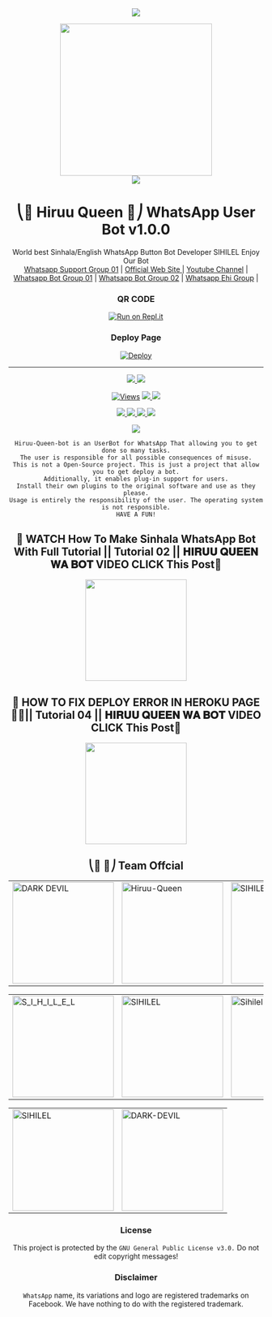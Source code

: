 

<div align="center">		
<img src= "https://camo.githubusercontent.com/71b837571c48af3aa60a73dbc9d5936aa359d78efbfa8a6743cbbbc16b80ef4d/68747470733a2f2f63646e2e646973636f72646170702e636f6d2f6174746163686d656e74732f3830353930323039333930363630383138362f3830353931333937323533353539303932322f74656e6f722e676966"/>
</p>
<div align="center">
  <img src="https://telegra.ph/file/6e722d1538e18fe637cd9.jpg" width="300" height="300">
	<div align="center">
<img src= "https://camo.githubusercontent.com/71b837571c48af3aa60a73dbc9d5936aa359d78efbfa8a6743cbbbc16b80ef4d/68747470733a2f2f63646e2e646973636f72646170702e636f6d2f6174746163686d656e74732f3830353930323039333930363630383138362f3830353931333937323533353539303932322f74656e6f722e676966"/>
</p>

  <h1>⎝🦄 Hiruu Queen 🦄⎠ WhatsApp User Bot v1.0.0</h1>
</div>
<p align="center">
    World best Sinhala/English WhatsApp Button Bot Developer SIHILEL Enjoy Our Bot
    <br>
        <a href="https://chat.whatsapp.com/GcQC9BOS0LNLasNvjNgtTM">Whatsapp Support Group 01</a> |
	<a href="https://github.com/Sihilel/Hiruu_Queen_Bot">Official Web Site </a> |
        <a href="https://telegra.ph/file/6e722d1538e18fe637cd9.jpg">Youtube Channel</a> |
	<a href="https://chat.whatsapp.com/EZQvI8W4txYGWhqCKKfgiH">Whatsapp Bot Group 01</a> |
	<a href="https://chat.whatsapp.com/ES1OABScZgLAUeUBGmVqYB">Whatsapp Bot Group 02</a> |
	<a href="https://chat.whatsapp.com/GcQC9BOS0LNLasNvjNgtTM">Whatsapp Ehi Group</a> |
    <br>
</p>
	
### QR CODE
[![Run on Repl.it](https://repl.it/badge/github/quiec/whatsasena)](https://replit.com/@tik-toktok23/ALPHA-Qr-Session?v=1)

### Deploy Page
[![Deploy](https://www.herokucdn.com/deploy/button.svg)](https://heroku.com/deploy?template=https://github.com/Sihilel/Hiruu_Queen_Bot)
</div>

----

<p align="center">
  <a href="https://github.com/Sihilel/Hiruu_Queen_Bot">
    <img src="https://img.shields.io/docker/pulls/Dark-Devil/HIRUU-QUEEN?style=flat-square&label=Docker+Pulls">
  </a>
  <a href="https://github.com/Sihilel/Hiruu_Queen_Bot">
    <img src="https://img.shields.io/docker/image-size/Dark-Devil/HIRUU-QUEEN?style=flat-square&logo=github&label=Image Size">
    
  </a>
</p>

<p align="center">

  <a href="https://github.com/Sihilel/Hiruu_Queen_Bot">
    <img src="https://hits.seeyoufarm.com/api/count/incr/badge.svg?url=https%3A%2F%2Fgithub.com%2FAchiyaCT%2FALPHA-V4&count_bg=%2379C83D&title_bg=%23555555&icon=gitpod.svg&icon_color=%23E7E7E7&title=Views&edge_flat=false" alt="Views"/></a>
  
  </a>
  <a href="https://github.com/Sihilel/Hiruu_Queen_Bot">
    <img src="https://img.shields.io/github/forks/Dark-Devil/HIRUU-QUEEN?label=Fork&style=social">
    
  </a>
  <a href="https://github.com/Sihilel/Hiruu_Queen_Bot/stargazers">
    <img src="https://img.shields.io/github/stars/Dark-Devil/HIRUU-QUEEN?style=social">
  </a>
</p>

<p align="center">
  <a href="https://github.com/Sihilel/Hiruu_Queen_Bot">
    <img src="https://img.shields.io/github/repo-size/Dark-Devil/HIRUU-QUEEN?color=purple&label=Repo%20Size&style=plastic">

  </a>
  <a href="https://github.com/Sihilel/Hiruu_Queen_Bot">
    <img src="https://img.shields.io/github/license/Dark-Devil/HIRUU-QUEEN?color=purple&label=License&style=plastic">

  </a>
  <a href="https://github.com/Sihilel/Hiruu_Queen_Bot">
    <img src="https://img.shields.io/github/languages/top/Dark-Devil/HIRUU-QUEEN?color=purple&label=Javascript&style=plastic">

  </a>
  <a href="https://github.com/Sihilel/Hiruu_Queen_Bot">
    <img src="https://img.shields.io/static/v1?label=Author&message=Hiruu%20Queen&color=purple&style=plastic">

  </a>
  </p>
 <p align="center">
  <a href="https://wa.me/94704101989">
    <img src="https://img.shields.io/badge/Contact%20Me%20On%20Whatsapp-HIRUU%20Dark%20Devil-purple&style=plastic">

  </a>
</p>
 
```
Hiruu-Queen-bot is an UserBot for WhatsApp That allowing you to get done so many tasks.
The user is responsible for all possible consequences of misuse.
This is not a Open-Source project. This is just a project that allow you to get deploy a bot.
Additionally, it enables plug-in support for users.
Install their own plugins to the original software and use as they please.
Usage is entirely the responsibility of the user. The operating system is not responsible.
HAVE A FUN!
```


## 📛 WATCH How To Make Sinhala WhatsApp Bot With Full Tutorial || Tutorial 02 || 𝐇𝐈𝐑𝐔𝐔 𝐐𝐔𝐄𝐄𝐍 𝐖𝐀 𝐁𝐎𝐓 VIDEO CLICK This Post📛
<div>
	<a href="https://www.youtube.com/watch?v=9kJlE9RYKeo">
<img src="https://telegra.ph/file/6e722d1538e18fe637cd9.jpg" width="200"></br></a>
</div>



## 📛 HOW TO FIX DEPLOY ERROR IN HEROKU PAGE 💯🔥|| Tutorial 04 || 𝐇𝐈𝐑𝐔𝐔 𝐐𝐔𝐄𝐄𝐍 𝐖𝐀 𝐁𝐎𝐓 VIDEO CLICK This Post📛
<div>
	<a href="https://youtu.be/uAuIcxlGFKw">
<img src="https://telegra.ph/file/6e722d1538e18fe637cd9.jpg" width="200"></br></a>
</div>



## ⎝🦄  🦄⎠ Team Offcial

<table>
										<tbody>
											<tr>
												<td><a href="https://github.com/Sihilel/Hiruu_Queen_Bot"><img src="https://telegra.ph/file/6e722d1538e18fe637cd9.jpg" width="200" height="200" alt="DARK DEVIL"></a></td>
												<td><a href="https://github.com/Sihilel/Hiruu_Queen_Bot"><img src="https://telegra.ph/file/6e722d1538e18fe637cd9.jpg" width="200" height="200" alt="Hiruu-Queen"></a></td>
												<td><a href="https://wa.me/94704101989"><img src="https://telegra.ph/file/6e722d1538e18fe637cd9.jpg" width="200" height="200" alt="SIHILEL"></a></td>
											</tr>
										</tbody>
									</table>
                  <table>
										<tbody>
											<tr>
												<td><a href="https://wa.me/94704101989"><img src="https://telegra.ph/file/6e722d1538e18fe637cd9.jpg" width="200" height="200" alt="S_I_H_I_L_E_L"></a></td>
												<td><a href="https://github.com/Sihilel/Hiruu_Queen_Bot"><img src="https://telegra.ph/file/6e722d1538e18fe637cd9.jpg" width="200" height="200" alt="SIHILEL"></a></td>
                        <td><a href="httsp://github.com/BlackAmda/"><img src="https://telegra.ph/file/6e722d1538e18fe637cd9.jpg" width="200" height="200" alt="Sihilel"></a></td>
											</tr>
									</table>
                  <table>
										<tbody>
											<tr>
												<td><a href="https://wa.me/94704101989"><img src="https://telegra.ph/file/6e722d1538e18fe637cd9.jpg" width="200" height="200" alt="SIHILEL"></a></td>
												<td><a href="https://wa.me/94704101989"><img src="https://telegra.ph/file/6e722d1538e18fe637cd9.jpg" width="200" height="200" alt="DARK-DEVIL"></a></td>
											</tr>
										</tbody>
									</table>

### License
This project is protected by the `GNU General Public License v3.0.`
Do not edit copyright messages!

### Disclaimer
`WhatsApp` name, its variations and logo are registered trademarks on Facebook. We have nothing to do with the registered trademark.
